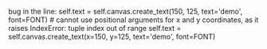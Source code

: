 bug in the line:
    self.text = self.canvas.create_text(150, 125, text='demo', font=FONT)
    # cannot use positional arguments for x and y coordinates, as it raises IndexError: tuple index out of range
        self.text = self.canvas.create_text(x=150, y=125, text='demo', font=FONT)


